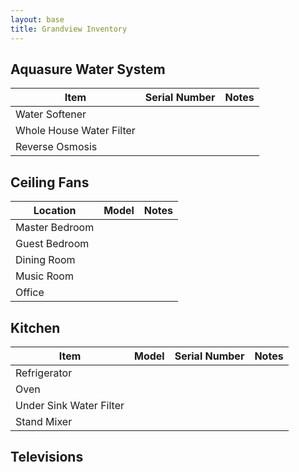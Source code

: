```yaml
---
layout: base
title: Grandview Inventory
---
```


## Aquasure Water System

Item | Serial Number | Notes
---|---|---
Water Softener | |
Whole House Water Filter | |
Reverse Osmosis | |

## Ceiling Fans

Location | Model | Notes
---|---|---
Master Bedroom | | 
Guest Bedroom | | 
Dining Room | |
Music Room | | 
Office | | 

## Kitchen
Item | Model | Serial Number | Notes
---|---|---|---
Refrigerator | | |
Oven | | |
Under Sink Water Filter | | |
Stand Mixer | | |

## Televisions

